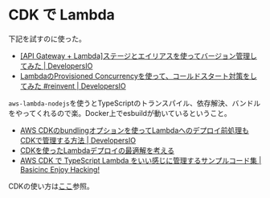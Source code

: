 # CDK で Lambda

下記を試すのに使った。

- [[API Gateway + Lambda]ステージとエイリアスを使ってバージョン管理してみた | DevelopersIO](https://dev.classmethod.jp/articles/version-management-with-api-gateway-and-lambda/)
- [LambdaのProvisioned Concurrencyを使って、コールドスタート対策をしてみた #reinvent | DevelopersIO](https://dev.classmethod.jp/articles/lambda-provisioned-concurrency-coldstart/)

`aws-lambda-nodejs`を使うとTypeScriptのトランスパイル、依存解決、バンドルをやってくれるので楽。Docker上でesbuildが動いているということ。

- [AWS CDKのbundlingオプションを使ってLambdaへのデプロイ前処理もCDKで管理する方法 | DevelopersIO](https://dev.classmethod.jp/articles/lambda-bundling-via-aws-cdk/#toc-3)
- [CDKを使ったLambdaデプロイの最適解を考える](https://zenn.dev/fuku710/articles/8fabcb6ff2dcd8)
- [AWS CDK で TypeScript Lambda をいい感じに管理するサンプルコード集 | Basicinc Enjoy Hacking!](https://tech.basicinc.jp/articles/213)

CDKの使い方は[ここ](https://github.com/yukkun007/cdk-sample)参照。
